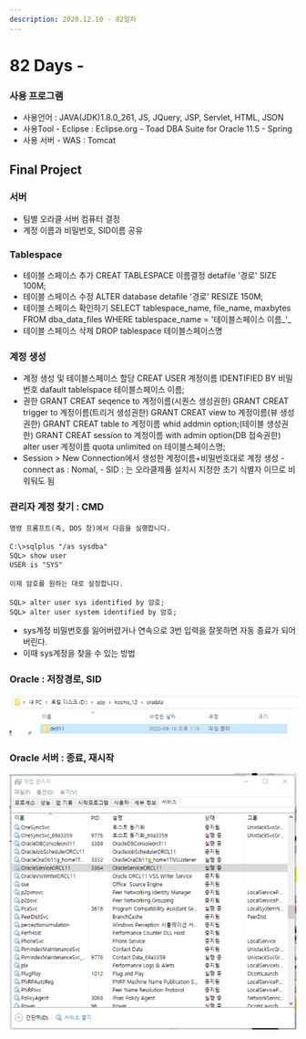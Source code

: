 ```yaml
---
description: 2020.12.10 - 82일차
---
```


# 82 Days -

### 사용 프로그램

* 사용언어 : JAVA\(JDK\)1.8.0\_261, JS, JQuery, JSP, Servlet, HTML, JSON
* 사용Tool  - Eclipse : Eclipse.org - Toad DBA Suite for Oracle 11.5 - Spring
* 사용 서버 - WAS : Tomcat

## Final Project

### 서버

* 팀별 오라클 서버 컴퓨터 결정
* 계정 이름과 비밀번호, SID이름 공유

### Tablespace

* 테이블 스페이스 추가 CREAT TABLESPACE 이름결정 detafile '경로' SIZE 100M;
* 테이블 스페이스 수정 ALTER database detafile '경로' RESIZE 150M;
* 테이블 스페이스 확인하기 SELECT tablespace\_name, file\_name, maxbytes FROM dba\_data\_files WHERE tablespace\_name = '테이블스페이스 이름_'_
* 테이블 스페이스 삭제 DROP tablespace 테이블스페이스명

### 계정 생성

* 계정 생성 및 테이블스페이스 할당 CREAT USER 계정이름 IDENTIFIED BY 비밀번호 dafault tablelspace 테이블스페이스 이름;
* 권한 GRANT CREAT seqence to 계정이름\(시퀀스 생성권한\) GRANT CREAT trigger to 계정이름\(트리거 생성권한\) GRANT CREAT view to 계정이름\(뷰 생성권한\) GRANT CREAT table to 계정이름 whid addmin option;\(테이블 생성권한\) GRANT CREAT session to 계정이름 with admin option\(DB 접속권한\) alter user 계정이름 quota unlimited on 테이블스페이스명;
* Session &gt; New Connection에서 생성한 계정이름+비밀번호대로 계정 생성 - connect as : Nomal,  - SID : 는 오라클제품 설치시 지정한 초기 식별자 이므로 비워둬도 됨

### 관리자 계정 찾기 : CMD

```text
명령 프롬프트(즉, DOS 창)에서 다음을 실행합니다. 

C:\>sqlplus "/as sysdba"
SQL> show user
USER is "SYS" 

이제 암호를 원하는 대로 설정합니다. 

SQL> alter user sys identified by 암호;
SQL> alter user system identified by 암호;
```

* sys계정 비밀번호를 잃어버렸거나 연속으로 3번 입력을 잘못하면 자동 종료가 되어 버린다.
* 이때 sys계정을 찾을 수 있는 방법

### Oracle : 저장경로, SID

![SID : orcl11](../../.gitbook/assets/sid.png)

### Oracle 서버 : 종료, 재시작

![](../../.gitbook/assets/.png%20%2845%29.png)

